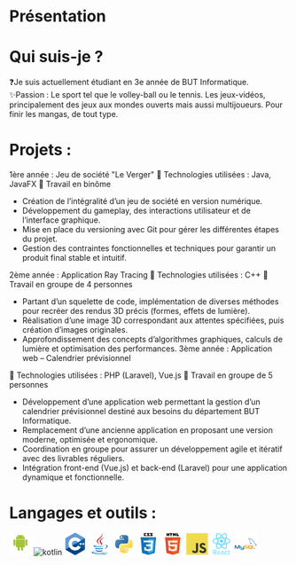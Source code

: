# Présentation
# Qui suis-je ?
❓Je suis actuellement étudiant en 3e année de BUT Informatique. <br>
✨Passion : Le sport tel que le volley-ball ou le tennis. Les jeux-vidéos, principalement des jeux aux mondes ouverts mais aussi multijoueurs. Pour finir les mangas, de tout type.

# Projets :
1ère année : Jeu de société "Le Verger"
🔧 Technologies utilisées : Java, JavaFX
👥 Travail en binôme
- Création de l’intégralité d’un jeu de société en version numérique.
- Développement du gameplay, des interactions utilisateur et de l’interface graphique.
- Mise en place du versioning avec Git pour gérer les différentes étapes du projet.
- Gestion des contraintes fonctionnelles et techniques pour garantir un produit final stable et intuitif.

2ème année : Application Ray Tracing
🔧 Technologies utilisées : C++
👥 Travail en groupe de 4 personnes
- Partant d’un squelette de code, implémentation de diverses méthodes pour recréer des rendus 3D précis (formes, effets de lumière).
- Réalisation d’une image 3D correspondant aux attentes spécifiées, puis création d’images originales.
- Approfondissement des concepts d’algorithmes graphiques, calculs de lumière et optimisation des performances.
3ème année : Application web – Calendrier prévisionnel

🔧 Technologies utilisées : PHP (Laravel), Vue.js
👥 Travail en groupe de 5 personnes
- Développement d’une application web permettant la gestion d’un calendrier prévisionnel destiné aux besoins du département BUT Informatique.
- Remplacement d’une ancienne application en proposant une version moderne, optimisée et ergonomique.
- Coordination en groupe pour assurer un développement agile et itératif avec des livrables réguliers.
- Intégration front-end (Vue.js) et back-end (Laravel) pour une application dynamique et fonctionnelle.

# Langages et outils :
<img src='https://raw.githubusercontent.com/devicons/devicon/master/icons/android/android-original-wordmark.svg' width = '40' height="40"> <img src="https://www.vectorlogo.zone/logos/kotlinlang/kotlinlang-icon.svg" alt="kotlin" width="40" height="40"/>
<img src='https://raw.githubusercontent.com/devicons/devicon/master/icons/cplusplus/cplusplus-original.svg' width = '40' height="40"> <img src="https://raw.githubusercontent.com/devicons/devicon/master/icons/java/java-original.svg" alt="java" width="40" height="40"/> <img src="https://raw.githubusercontent.com/devicons/devicon/master/icons/python/python-original.svg" alt="python" width="40" height="40"/>
<img src="https://raw.githubusercontent.com/devicons/devicon/master/icons/css3/css3-original-wordmark.svg" width="40" height="40"/> <img src="https://raw.githubusercontent.com/devicons/devicon/master/icons/html5/html5-original-wordmark.svg" alt="html5" width="40" height="40"/> <img src="https://raw.githubusercontent.com/devicons/devicon/master/icons/javascript/javascript-original.svg" alt="javascript" width="40" height="40"/> <img src="https://raw.githubusercontent.com/devicons/devicon/master/icons/react/react-original-wordmark.svg" alt="react" width="40" height="40"/>
<img src="https://raw.githubusercontent.com/devicons/devicon/master/icons/mysql/mysql-original-wordmark.svg" alt="mysql" width="40" height="40"/> 
